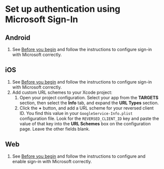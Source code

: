 # Set up authentication using Microsoft Sign-In

## Android

1. See [Before you begin](https://firebase.google.com/docs/auth/android/microsoft-oauth#before_you_begin) and follow the instructions to configure sign-in with Microsoft correctly.

## iOS

1. See [Before you begin](https://firebase.google.com/docs/auth/ios/microsoft-oauth#before_you_begin) and follow the instructions to configure sign-in with Microsoft correctly.
1. Add custom URL schemes to your Xcode project:
   1. Open your project configuration.
      Select your app from the **TARGETS** section, then select the **Info** tab, and expand the **URL Types** section.
   1. Click the **+** button, and add a URL scheme for your reversed client ID.
      You find this value in your `GoogleService-Info.plist` configuration file.
      Look for the `REVERSED_CLIENT_ID` key and paste the value of that key into the **URL Schemes** box on the configuration page.
      Leave the other fields blank.

## Web

1. See [Before you begin](https://firebase.google.com/docs/auth/web/microsoft-oauth#before_you_begin) and follow the instructions to configure and enable sign-in with Microsoft correctly.
